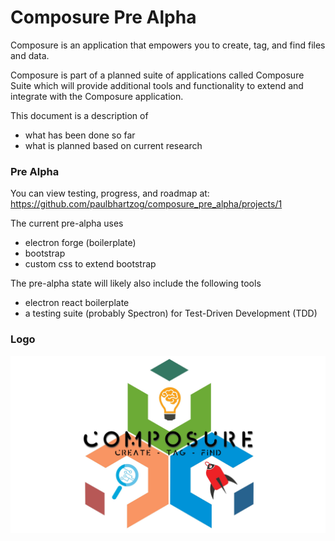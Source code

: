 # Composure Pre Alpha

Composure is an application that empowers you to create, tag, and find files and data.  

Composure is part of a planned suite of applications called Composure Suite which will provide additional tools and functionality to extend and integrate with the Composure application.

This document is a description of
* what has been done so far
* what is planned based on current research

### Pre Alpha

You can view testing, progress, and roadmap at:
https://github.com/paulbhartzog/composure_pre_alpha/projects/1

The current pre-alpha uses

* electron forge (boilerplate)
* bootstrap
* custom css to extend bootstrap

The pre-alpha state will likely also include the following tools

* electron react boilerplate
* a testing suite (probably Spectron) for Test-Driven Development (TDD) 


### Logo

![Composure Logo](https://github.com/paulbhartzog/composure_pre_alpha/raw/main/img/composure_branded_sub_logo.jpg)
